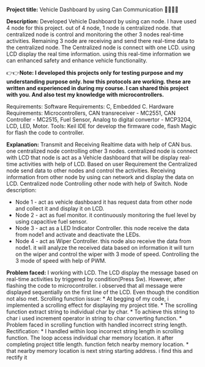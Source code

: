 **Project title:** Vehicle Dashboard by using Can Communication 🚗🚗🚗🚗 


**Description:** Developed Vehicle Dashboard by using can node. I have used 4 node for this project. out of 4 node, 1 node is centralized node. that centralized node is control and monitoring the other 3 nodes real-time activities. Remaining 3 node are receiving and send there real-time data to the centralized node. The Centralized node is connect with one LCD. using LCD display the real time information. using this real-time information we can enhanced safety and enhance vehicle functionality.

👉👉**Note: I developed this projects only for testing purpose and my understanding purpose only. how this protocols are working. these are written and experienced in during my course. I can shared this project with you. And also test my knowledge with microcontrollers.**

Requirements:
Software Requirements: C, Embedded C.
Hardware Requirements: Microcontrollers, CAN transreceiver - MC2551, CAN Controller - MC2515, Fuel Sensor, Analog to digital convertor - MCP3204, LCD, LED, Motor.
Tools: Keil IDE for develop the firmware code, flash Magic for flash the code to controller.


**Explanation:**
Transmit and Receiving Realtime data with help of CAN bus. one centralized node controlling other 3 nodes. centralized node is connect with LCD that node is act as a Vehicle dashboard that will be display real-time activities with help of LCD. Based on user Requirement  the Centralized node send data to other nodes and control the activities. Receiving information from other node by using can network and display the data on LCD. Centralized node Controlling other node with help of Switch.
Node description:
* Node 1 - act as vehicle dashboard it has request data from other node and collect it and display it on LCD.
* Node 2 - act as fuel monitor. it continuously monitoring the fuel level by using capacitive fuel sensor.
* Node 3 - act as a LED Indicator Controller. this node receive the data from node1 and activate and deactivate the LEDs.
* Node 4 - act as Wiper Controller. this node also receive the data from node1. it will analyze the received data based on information it will turn on the wiper and control the wiper with 3 mode of speed. Controlling the 3 mode of speed with help 		  of PWM.


**Problem faced:**
I working with LCD. The LCD display the message based on real-time activities by triggered by condition(Press Sw). However, after flashing the code to microcontroller. i observed that all message were displayed sequentially on the first line of the LCD. Even though the condition not also met.
	Scrolling function issue:
		* At begging of my code, i implemented a scrolling effect for displaying my project title.
		* The scrolling function extract string to individual char by char.
		* To achieve this string to char i used increment operator in string to char converting function. 
		* Problem faced in scrolling function with handled incorrect string length. 
	Rectification:
		* I handled within loop incorrect string length in scrolling function. The loop access individual char memory location. it after completing project title length. function fetch nearby memory location.
		* that nearby memory location is next string starting address. i find this and rectify it
